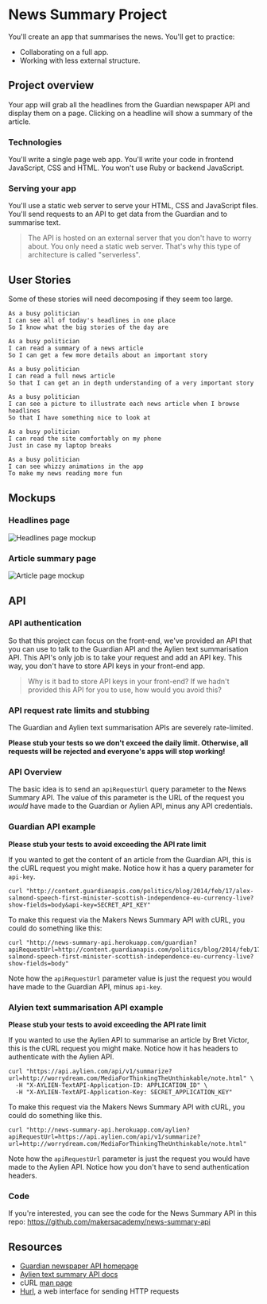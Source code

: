 # News Summary Project

You'll create an app that summarises the news.  You'll get to practice:

* Collaborating on a full app.
* Working with less external structure.

## Project overview

Your app will grab all the headlines from the Guardian newspaper API and display them on a page.  Clicking on a headline will show a summary of the article.

### Technologies

You'll write a single page web app.  You'll write your code in frontend JavaScript, CSS and HTML.  You won't use Ruby or backend JavaScript.

### Serving your app

You'll use a static web server to serve your HTML, CSS and JavaScript files.  You'll send requests to an API to get data from the Guardian and to summarise text.

> The API is hosted on an external server that you don't have to worry about.  You only need a static web server.  That's why this type of architecture is called "serverless".

## User Stories

Some of these stories will need decomposing if they seem too large.

```
As a busy politician
I can see all of today's headlines in one place
So I know what the big stories of the day are
```

```
As a busy politician
I can read a summary of a news article
So I can get a few more details about an important story
```

```
As a busy politician
I can read a full news article
So that I can get an in depth understanding of a very important story
```

```
As a busy politician
I can see a picture to illustrate each news article when I browse headlines
So that I have something nice to look at
```

```
As a busy politician
I can read the site comfortably on my phone
Just in case my laptop breaks
```

```
As a busy politician
I can see whizzy animations in the app
To make my news reading more fun
```

## Mockups

### Headlines page

![Headlines page mockup](/images/news-summary-project-headlines-page-mockup.png)

### Article summary page

![Article page mockup](/images/news-summary-project-article-page-mockup.png)

## API

### API authentication

So that this project can focus on the front-end, we've provided an API that you can use to talk to the Guardian API and the Aylien text summarisation API.  This API's only job is to take your request and add an API key.  This way, you don't have to store API keys in your front-end app.

> Why is it bad to store API keys in your front-end?  If we hadn't provided this API for you to use, how would you avoid this?

### API request rate limits and stubbing

The Guardian and Aylien text summarisation APIs are severely rate-limited.

**Please stub your tests so we don't exceed the daily limit.  Otherwise, all requests will be rejected and everyone's apps will stop working!**

### API Overview

The basic idea is to send an `apiRequestUrl` query parameter to the News Summary API.  The value of this parameter is the URL of the request you *would* have made to the Guardian or Aylien API, minus any API credentials.

### Guardian API example

**Please stub your tests to avoid exceeding the API rate limit**

If you wanted to get the content of an article from the Guardian API, this is the cURL request you might make.  Notice how it has a query parameter for `api-key`.

```
curl "http://content.guardianapis.com/politics/blog/2014/feb/17/alex-salmond-speech-first-minister-scottish-independence-eu-currency-live?show-fields=body&api-key=SECRET_API_KEY"
```

To make this request via the Makers News Summary API with cURL, you could do something like this:

```
curl "http://news-summary-api.herokuapp.com/guardian?apiRequestUrl=http://content.guardianapis.com/politics/blog/2014/feb/17/alex-salmond-speech-first-minister-scottish-independence-eu-currency-live?show-fields=body"
```

Note how the `apiRequestUrl` parameter value is just the request you would have made to the Guardian API, minus `api-key`.

### Alyien text summarisation API example

**Please stub your tests to avoid exceeding the API rate limit**

If you wanted to use the Aylien API to summarise an article by Bret Victor, this is the cURL request you might make.  Notice how it has headers to authenticate with the Aylien API.

```
curl "https://api.aylien.com/api/v1/summarize?url=http://worrydream.com/MediaForThinkingTheUnthinkable/note.html" \
  -H "X-AYLIEN-TextAPI-Application-ID: APPLICATION_ID" \
  -H "X-AYLIEN-TextAPI-Application-Key: SECRET_APPLICATION_KEY"
```

To make this request via the Makers News Summary API with cURL, you could do something like this.

```
curl "http://news-summary-api.herokuapp.com/aylien?apiRequestUrl=https://api.aylien.com/api/v1/summarize?url=http://worrydream.com/MediaForThinkingTheUnthinkable/note.html"
```

Note how the `apiRequestUrl` parameter is just the request you would have made to the Aylien API.  Notice how you don't have to send authentication headers.

### Code

If you're interested, you can see the code for the News Summary API in this repo: https://github.com/makersacademy/news-summary-api

## Resources

* [Guardian newspaper API homepage](http://open-platform.theguardian.com/documentation/)
* [Aylien text summary API docs](http://docs.aylien.com/docs/summarize)
* cURL [man page](https://curl.haxx.se/docs/manpage.html)
* [Hurl](https://www.hurl.it/), a web interface for sending HTTP requests
